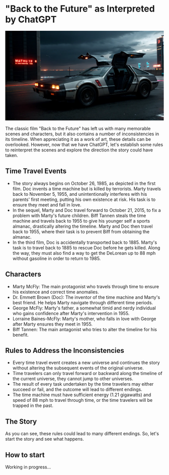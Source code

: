 # "Back to the Future" as Interpreted by ChatGPT

![banner](./resources/images/banner.webp)

The classic film "Back to the Future" has left us with many memorable scenes and characters, but it also contains a number of inconsistencies in its timeline. When appreciating it as a work of art, these details can be overlooked. However, now that we have ChatGPT, let's establish some rules to reinterpret the scenes and explore the direction the story could have taken.

## Time Travel Events

- The story always begins on October 26, 1985, as depicted in the first film. Doc invents a time machine but is killed by terrorists. Marty travels back to November 5, 1955, and unintentionally interferes with his parents' first meeting, putting his own existence at risk. His task is to ensure they meet and fall in love.
- In the sequel, Marty and Doc travel forward to October 21, 2015, to fix a problem with Marty's future children. Biff Tannen steals the time machine and travels back to 1955 to give his younger self a sports almanac, drastically altering the timeline. Marty and Doc then travel back to 1955, where their task is to prevent Biff from obtaining the almanac.
- In the third film, Doc is accidentally transported back to 1885. Marty's task is to travel back to 1885 to rescue Doc before he gets killed. Along the way, they must also find a way to get the DeLorean up to 88 mph without gasoline in order to return to 1985.

## Characters

- Marty McFly: The main protagonist who travels through time to ensure his existence and correct time anomalies.
- Dr. Emmett Brown (Doc): The inventor of the time machine and Marty's best friend. He helps Marty navigate through different time periods.
- George McFly: Marty's father, a somewhat timid and nerdy individual who gains confidence after Marty's intervention in 1955.
- Lorraine Baines-McFly: Marty's mother, who falls in love with George after Marty ensures they meet in 1955.
- Biff Tannen: The main antagonist who tries to alter the timeline for his benefit.

## Rules to Address the Inconsistencies

- Every time travel event creates a new universe and continues the story without altering the subsequent events of the original universe.
- Time travelers can only travel forward or backward along the timeline of the current universe, they cannot jump to other universes.
- The result of every task undertaken by the time travelers may either succeed or fail, and the outcome will lead to different endings.
- The time machine must have sufficient energy (1.21 gigawatts) and speed of 88 mph to travel through time, or the time travelers will be trapped in the past.

## The Story

As you can see, these rules could lead to many different endings. So, let's start the story and see what happens.

## How to start

Working in progress...
